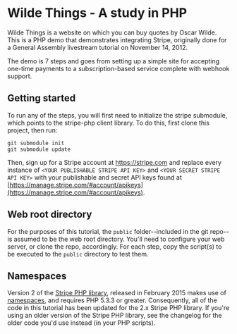 # Wilde Things - A study in PHP

Wilde Things is a website on which you can buy quotes by Oscar Wilde.  This is a PHP demo that demonstrates integrating Stripe, originally done for a General Assembly livestream tutorial on November 14, 2012.

The demo is 7 steps and goes from setting up a simple site for accepting one-time payments to a subscription-based service complete with webhook support.

## Getting started

To run any of the steps, you will first need to initialize the stripe submodule, which points to the stripe-php client library.  To do this, first clone this project, then run:

    git submodule init
    git submodule update

Then, sign up for a Stripe account at https://stripe.com and replace every instance of `<YOUR PUBLISHABLE STRIPE API KEY>` and `<YOUR SECRET STRIPE API KEY>` with your publishable and secret API keys found at [https://manage.stripe.com/#account/apikeys](https://manage.stripe.com/#account/apikeys).

## Web root directory

For the purposes of this tutorial, the `public` folder--included in the git repo--is assumed to be the web root directory. You'll need to configure your web server, or clone the repo, accordingly. For each step, copy the script(s) to be executed to the `public` directory to test them. 

## Namespaces

Version 2 of the [Stripe PHP library](https://github.com/stripe/stripe-php), released in February 2015 makes use of [namespaces](http://php.net/manual/en/language.namespaces.php), and requires PHP 5.3.3 or greater. Consequently, all of the code in this tutorial has been updated for the 2.x Stripe PHP library. If you're using an older version of the Stripe PHP library, see the changelog for the older code you'd use instead (in your PHP scripts). 